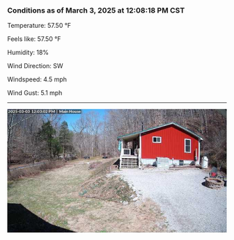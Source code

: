 ### Conditions as of March 3, 2025 at 12:08:18 PM CST 

Temperature: 57.50 &deg;F

Feels like: 57.50 &deg;F

Humidity: 18%

Wind Direction: SW

Windspeed: 4.5 mph

Wind Gust: 5.1 mph

---

<img src="./images/latest.jpeg"/>

